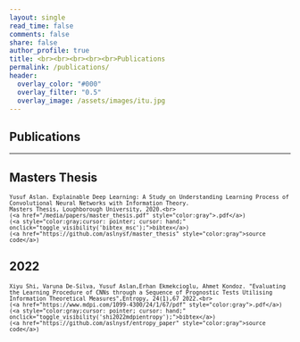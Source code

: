 ```yaml
---
layout: single
read_time: false
comments: false
share: false
author_profile: true
title: <br><br><br><br><br>Publications
permalink: /publications/
header:
  overlay_color: "#000"
  overlay_filter: "0.5"
  overlay_image: /assets/images/itu.jpg
---
```


## Publications


---

## Masters Thesis

> <small>
    Yusuf Aslan. Explainable Deep Learning: A Study on Understanding Learning Process of Convolutional Neural Networks with Information Theory.
    Masters Thesis, Loughborough University, 2020.<br>
    (<a href="/media/papers/master_thesis.pdf" style="color:gray">.pdf</a>)
    (<a style="color:gray;cursor: pointer; cursor: hand;" onclick="toggle_visibility('bibtex_msc');">bibtex</a>)
    (<a href="https://github.com/aslnysf/master_thesis" style="color:gray">source code</a>)
</small>
<div id="bibtex_msc" style="display:none;">
<small><div class="highlighter-rouge"><pre class="highlight">
<code>@mscthesis{aslan2020msc,
  title={Explainable Deep Learning: A Study on Understanding Learning Process of Convolutional Neural Networks with Information Theory},
  author={Aslan, Yusuf},
  year={2020},
  school={Loughborough University}
}
</code></pre></div></small>
</div>

## 2022

> <small>
    Xiyu Shi, Varuna De-Silva, Yusuf Aslan,Erhan Ekmekcioglu, Ahmet Kondoz. "Evaluating the Learning Procedure of CNNs through a Sequence of Prognostic Tests Utilising Information Theoretical Measures",Entropy, 24(1),67 2022.<br>
    (<a href="https://www.mdpi.com/1099-4300/24/1/67/pdf" style="color:gray">.pdf</a>)
    (<a style="color:gray;cursor: pointer; cursor: hand;" onclick="toggle_visibility('shi2022mdpientropy');">bibtex</a>)
    (<a href="https://github.com/aslnysf/entropy_paper" style="color:gray">source code</a>)
</small>
<div id="shi2022mdpientropy" style="display:none;">
<small><div class="highlighter-rouge"><pre class="highlight">
<code>@article{shi2022mdpientropy,
  title={Evaluating the Learning Procedure of CNNs through a Sequence of Prognostic Tests Utilising Information Theoretical Measures},
  author={Shi,Xiyu and De-Silva, Varuna and Aslan, Yusuf and Ekmekcioglu, Erhan and Kondoz, Ahmet},
  journal={MDPI Entropy},
  year={2022}
}
</code></pre></div></small>
</div>



<script type="text/javascript">
   function toggle_visibility(block_id) {
       var e = document.getElementById(block_id);
       if(e.style.display == 'block')
          e.style.display = 'none';
       else
          e.style.display = 'block';
   }
</script>
